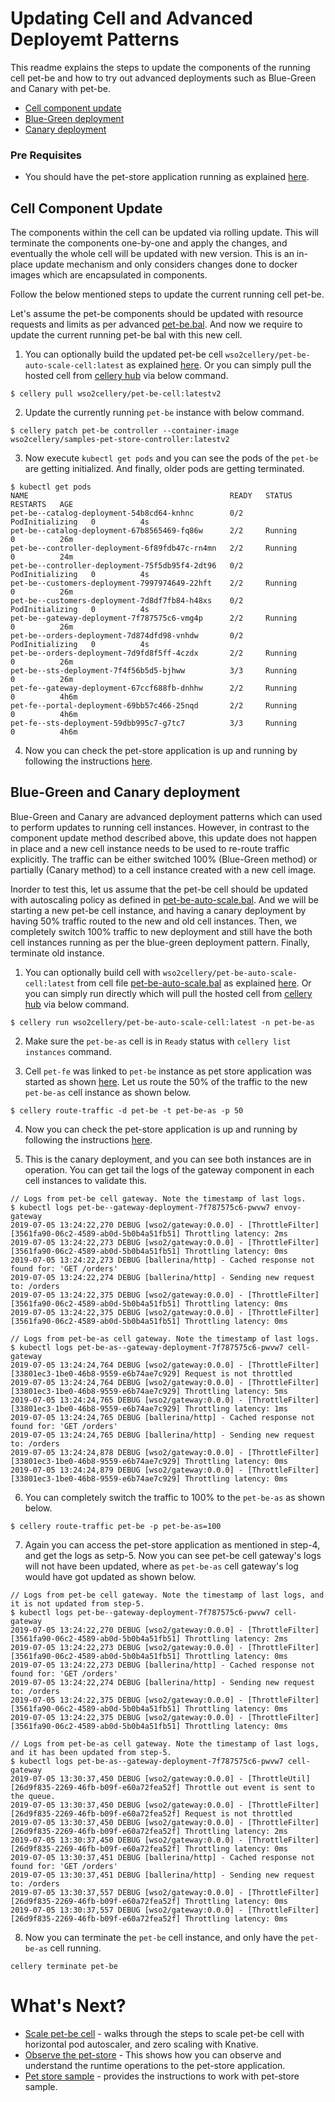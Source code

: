 # Updating Cell and Advanced Deployemt Patterns
This readme explains the steps to update the components of the running cell pet-be and how to try out advanced deployments such as Blue-Green and Canary with pet-be.
- [Cell component update](#cell-component-update)
- [Blue-Green deployment](#blue-green-and-canary-deployment)
- [Canary deployment](#blue-green-and-canary-deployment)

### Pre Requisites
- You should have the pet-store application running as explained [here](../../cells/pet-store/README.md).

## Cell Component Update
The components within the cell can be updated via rolling update. This will terminate the components one-by-one and apply 
the changes, and eventually the whole cell will be updated with new version. 
This is an in-place update mechanism and only considers changes done to docker images which are encapsulated in components.

Follow the below mentioned steps to update the current running cell pet-be.  

Let's assume the pet-be components should be updated with resource requests and limits as per advanced 
[pet-be.bal](../../cells/pet-store/advanced/pet-be/pet-be.bal). And now we require to update the current running pet-be bal with this new cell. 

1) You can optionally build the updated pet-be cell `wso2cellery/pet-be-auto-scale-cell:latest` as explained [here](build-and-run.md). 
Or you can simply pull the hosted cell from [cellery hub](https://hub.cellery.io/orgs/wso2cellery) via below command. 
```
$ cellery pull wso2cellery/pet-be-cell:latestv2
```

2) Update the currently running `pet-be` instance with below command.
```
$ cellery patch pet-be controller --container-image wso2cellery/samples-pet-store-controller:latestv2
```
3) Now execute `kubectl get pods` and you can see the pods of the `pet-be` are getting initialized. And finally, older pods are getting terminated.
```
$ kubectl get pods
NAME                                             READY   STATUS            RESTARTS   AGE
pet-be--catalog-deployment-54b8cd64-knhnc        0/2     PodInitializing   0          4s
pet-be--catalog-deployment-67b8565469-fq86w      2/2     Running           0          26m
pet-be--controller-deployment-6f89fdb47c-rn4mn   2/2     Running           0          24m
pet-be--controller-deployment-75f5db95f4-2dt96   0/2     PodInitializing   0          4s
pet-be--customers-deployment-7997974649-22hft    2/2     Running           0          26m
pet-be--customers-deployment-7d8df7fb84-h48xs    0/2     PodInitializing   0          4s
pet-be--gateway-deployment-7f787575c6-vmg4p      2/2     Running           0          26m
pet-be--orders-deployment-7d874dfd98-vnhdw       0/2     PodInitializing   0          4s
pet-be--orders-deployment-7d9fd8f5ff-4czdx       2/2     Running           0          26m
pet-be--sts-deployment-7f4f56b5d5-bjhww          3/3     Running           0          26m
pet-fe--gateway-deployment-67ccf688fb-dnhhw      2/2     Running           0          4h6m
pet-fe--portal-deployment-69bb57c466-25nqd       2/2     Running           0          4h6m
pet-fe--sts-deployment-59dbb995c7-g7tc7          3/3     Running           0          4h6m
```

4) Now you can check the pet-store application is up and running by following the instructions [here](../../cells/pet-store/README.md#view-application).

## Blue-Green and Canary deployment
Blue-Green and Canary are advanced deployment patterns which can used to perform updates to running cell instances. 
However, in contrast to the component update method described above, this update does not happen in place and a new cell instance needs to be used to re-route traffic explicitly. 
The traffic can be either switched 100% (Blue-Green method) or partially (Canary method) to a cell instance created with a new cell image.

Inorder to test this, let us assume that the pet-be cell should be updated with autoscaling policy as defined in 
[pet-be-auto-scale.bal](../../cells/pet-store/advanced/pet-be-auto-scale/pet-be-auto-scale.bal). And we will be starting 
a new pet-be cell instance, and having a canary deployment by having 50% traffic routed to the new and old cell instances. 
Then, we completely switch 100% traffic to new deployment and still have the both cell instances running as per the blue-green deployment pattern. 
Finally, terminate old instance.

1) You can optionally build cell with `wso2cellery/pet-be-auto-scale-cell:latest` from cell file [pet-be-auto-scale.bal](../../cells/pet-store/advanced/pet-be-auto-scale/pet-be-auto-scale.bal) 
as explained [here](build-and-run.md). Or you can simply run directly which will pull the hosted cell from [cellery hub](https://hub.cellery.io/orgs/wso2cellery) via below command. 
```
$ cellery run wso2cellery/pet-be-auto-scale-cell:latest -n pet-be-as
```
2) Make sure the `pet-be-as` cell is in `Ready` status with `cellery list instances` command.

3) Cell `pet-fe` was linked to `pet-be` instance as pet store application was started as shown [here](../../cells/pet-store/README.md#quick-run).
 Let us route the 50% of the traffic to the new `pet-be-as` cell instance as shown below. 
```
$ cellery route-traffic -d pet-be -t pet-be-as -p 50
```

4) Now you can check the pet-store application is up and running by following the instructions [here](../../cells/pet-store/README.md#view-application).

5) This is the canary deployment, and you can see both instances are in operation. You can get tail the logs of the 
gateway component in each cell instances to validate this. 

```
// Logs from pet-be cell gateway. Note the timestamp of last logs.
$ kubectl logs pet-be--gateway-deployment-7f787575c6-pwvw7 envoy-gateway
2019-07-05 13:24:22,270 DEBUG [wso2/gateway:0.0.0] - [ThrottleFilter] [3561fa90-06c2-4589-ab0d-5b0b4a51fb51] Throttling latency: 2ms
2019-07-05 13:24:22,273 DEBUG [wso2/gateway:0.0.0] - [ThrottleFilter] [3561fa90-06c2-4589-ab0d-5b0b4a51fb51] Throttling latency: 0ms
2019-07-05 13:24:22,273 DEBUG [ballerina/http] - Cached response not found for: 'GET /orders'
2019-07-05 13:24:22,274 DEBUG [ballerina/http] - Sending new request to: /orders
2019-07-05 13:24:22,375 DEBUG [wso2/gateway:0.0.0] - [ThrottleFilter] [3561fa90-06c2-4589-ab0d-5b0b4a51fb51] Throttling latency: 0ms
2019-07-05 13:24:22,375 DEBUG [wso2/gateway:0.0.0] - [ThrottleFilter] [3561fa90-06c2-4589-ab0d-5b0b4a51fb51] Throttling latency: 0ms
```

```
// Logs from pet-be-as cell gateway. Note the timestamp of last logs.
$ kubectl logs pet-be-as--gateway-deployment-7f787575c6-pwvw7 cell-gateway
2019-07-05 13:24:24,764 DEBUG [wso2/gateway:0.0.0] - [ThrottleFilter] [33801ec3-1be0-46b8-9559-e6b74ae7c929] Request is not throttled
2019-07-05 13:24:24,764 DEBUG [wso2/gateway:0.0.0] - [ThrottleFilter] [33801ec3-1be0-46b8-9559-e6b74ae7c929] Throttling latency: 5ms
2019-07-05 13:24:24,765 DEBUG [wso2/gateway:0.0.0] - [ThrottleFilter] [33801ec3-1be0-46b8-9559-e6b74ae7c929] Throttling latency: 1ms
2019-07-05 13:24:24,765 DEBUG [ballerina/http] - Cached response not found for: 'GET /orders'
2019-07-05 13:24:24,765 DEBUG [ballerina/http] - Sending new request to: /orders
2019-07-05 13:24:24,878 DEBUG [wso2/gateway:0.0.0] - [ThrottleFilter] [33801ec3-1be0-46b8-9559-e6b74ae7c929] Throttling latency: 0ms
2019-07-05 13:24:24,879 DEBUG [wso2/gateway:0.0.0] - [ThrottleFilter] [33801ec3-1be0-46b8-9559-e6b74ae7c929] Throttling latency: 0ms
```

6) You can completely switch the traffic to 100% to the `pet-be-as` as shown below. 
```
$ cellery route-traffic pet-be -p pet-be-as=100
```

7) Again you can access the pet-store application as mentioned in step-4, and get the logs as setp-5. Now you can see 
pet-be cell gateway's logs will not have been updated, where as `pet-be-as` cell gateway's log would have got updated as shown below.

```
// Logs from pet-be cell gateway. Note the timestamp of last logs, and it is not updated from step-5.
$ kubectl logs pet-be--gateway-deployment-7f787575c6-pwvw7 cell-gateway
2019-07-05 13:24:22,270 DEBUG [wso2/gateway:0.0.0] - [ThrottleFilter] [3561fa90-06c2-4589-ab0d-5b0b4a51fb51] Throttling latency: 2ms
2019-07-05 13:24:22,273 DEBUG [wso2/gateway:0.0.0] - [ThrottleFilter] [3561fa90-06c2-4589-ab0d-5b0b4a51fb51] Throttling latency: 0ms
2019-07-05 13:24:22,273 DEBUG [ballerina/http] - Cached response not found for: 'GET /orders'
2019-07-05 13:24:22,274 DEBUG [ballerina/http] - Sending new request to: /orders
2019-07-05 13:24:22,375 DEBUG [wso2/gateway:0.0.0] - [ThrottleFilter] [3561fa90-06c2-4589-ab0d-5b0b4a51fb51] Throttling latency: 0ms
2019-07-05 13:24:22,375 DEBUG [wso2/gateway:0.0.0] - [ThrottleFilter] [3561fa90-06c2-4589-ab0d-5b0b4a51fb51] Throttling latency: 0ms
```

```
// Logs from pet-be-as cell gateway. Note the timestamp of last logs, and it has been updated from step-5.
$ kubectl logs pet-be-as--gateway-deployment-7f787575c6-pwvw7 cell-gateway
2019-07-05 13:30:37,450 DEBUG [wso2/gateway:0.0.0] - [ThrottleUtil] [26d9f835-2269-46fb-b09f-e60a72fea52f] Throttle out event is sent to the queue.
2019-07-05 13:30:37,450 DEBUG [wso2/gateway:0.0.0] - [ThrottleFilter] [26d9f835-2269-46fb-b09f-e60a72fea52f] Request is not throttled
2019-07-05 13:30:37,450 DEBUG [wso2/gateway:0.0.0] - [ThrottleFilter] [26d9f835-2269-46fb-b09f-e60a72fea52f] Throttling latency: 2ms
2019-07-05 13:30:37,450 DEBUG [wso2/gateway:0.0.0] - [ThrottleFilter] [26d9f835-2269-46fb-b09f-e60a72fea52f] Throttling latency: 0ms
2019-07-05 13:30:37,451 DEBUG [ballerina/http] - Cached response not found for: 'GET /orders'
2019-07-05 13:30:37,451 DEBUG [ballerina/http] - Sending new request to: /orders
2019-07-05 13:30:37,557 DEBUG [wso2/gateway:0.0.0] - [ThrottleFilter] [26d9f835-2269-46fb-b09f-e60a72fea52f] Throttling latency: 0ms
2019-07-05 13:30:37,557 DEBUG [wso2/gateway:0.0.0] - [ThrottleFilter] [26d9f835-2269-46fb-b09f-e60a72fea52f] Throttling latency: 0ms
```

8) Now you can terminate the `pet-be` cell instance, and only have the `pet-be-as` cell running. 
```
cellery terminate pet-be
```

# What's Next?
- [Scale pet-be cell](scale-cell.md) - walks through the steps to scale pet-be cell with horizontal pod autoscaler, and zero scaling with Knative. 
- [Observe the pet-store](observability.md) - This shows how you can observe and understand the runtime operations to the pet-store application.
- [Pet store sample](../../cells/pet-store/README.md) - provides the instructions to work with pet-store sample.

